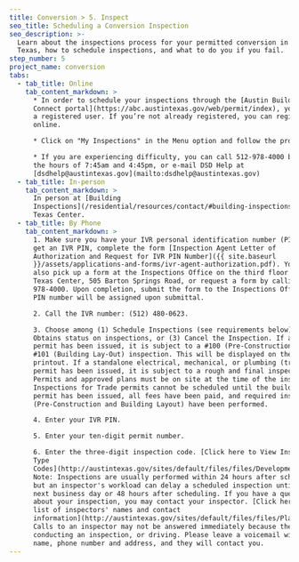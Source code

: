 ```yaml
---
title: Conversion > 5. Inspect
seo_title: Scheduling a Conversion Inspection
seo_description: >-
  Learn about the inspections process for your permitted conversion in Austin,
  Texas, how to schedule inspections, and what to do you if you fail.
step_number: 5
project_name: conversion
tabs:
  - tab_title: Online
    tab_content_markdown: >
      * In order to schedule your inspections through the [Austin Build +
      Connect portal](https://abc.austintexas.gov/web/permit/index), you must be
      a registered user. If you’re not already registered, you can register
      online.

      * Click on "My Inspections" in the Menu option and follow the prompts.

      * If you are experiencing difficulty, you can call 512-978-4000 between
      the hours of 7:45am and 4:45pm, or e-mail DSD Help at
      [dsdhelp@austintexas.gov](mailto:dsdhelp@austintexas.gov)
  - tab_title: In-person
    tab_content_markdown: >
      In person at [Building
      Inspections](/residential/resources/contact/#building-inspections) at One
      Texas Center.
  - tab_title: By Phone
    tab_content_markdown: >
      1. Make sure you have your IVR personal identification number (PIN). To
      get an IVR PIN, complete the form [Inspection Agent Letter of
      Authorization and Request for IVR PIN Number]({{ site.baseurl
      }}/assets/applications-and-forms/ivr-agent-authorization.pdf). You can
      also pick up a form at the Inspections Office on the third floor of One
      Texas Center, 505 Barton Springs Road, or request a form by calling (512)
      978-4000. Upon completion, submit the form to the Inspections Office and a
      PIN number will be assigned upon submittal.

      2. Call the IVR number: (512) 480-0623.   

      3. Choose among (1) Schedule Inspections (see requirements below); (2)
      Obtains status on inspections, or (3) Cancel the Inspection. If a building
      permit has been issued, it is subject to a #100 (Pre-Construction) and
      #101 (Building Lay-Out) inspection. This will be displayed on the permit
      printout. If a standalone electrical, mechanical, or plumbing (trade)
      permit has been issued, it is subject to a rough and final inspection.
      Permits and approved plans must be on site at the time of the inspection.
      Inspections for Trade permits cannot be scheduled until the building
      permit has been issued, all fees have been paid, and required inspections
      (Pre-Construction and Building Layout) have been performed.   

      4. Enter your IVR PIN.

      5. Enter your ten-digit permit number.

      6. Enter the three-digit inspection code. [Click here to View Inspection
      Type
      Codes](http://austintexas.gov/sites/default/files/files/Development_Services/Inspection_Types.pdf).
      Note: Inspections are usually performed within 24 hours after scheduling,
      but an inspector's workload can delay a scheduled inspection until the
      next business day or 48 hours after scheduling. If you have a question
      about your inspection, you may contact your inspector. [Click here for a
      list of inspectors' names and contact
      information](http://austintexas.gov/sites/default/files/files/Planning/Building_Inspection/staff_contacts.pdf).
      Calls to an inspector may not be answered immediately because they are
      conducting an inspection, or driving. Please leave a voicemail with your
      name, phone number and address, and they will contact you.
---
```


